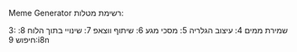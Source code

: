 Meme Generator
רשימת מטלות:

3: שמירת ממים
4: עיצוב הגלריה
5: מסכי מגע
6: שיתוף ווצאפ
7: שינויי בתוך הלוח
8: חיפוש
9:i8n